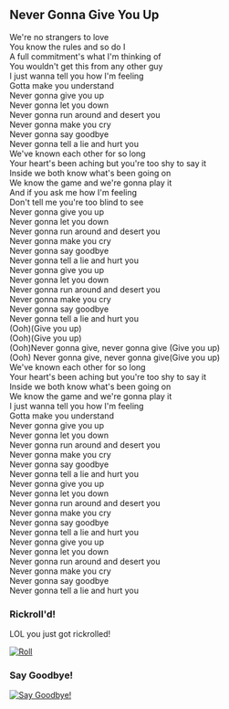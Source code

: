 ## Never Gonna Give You Up

We're no strangers to love  
You know the rules and so do I  
A full commitment's what I'm thinking of   
You wouldn't get this from any other guy   
I just wanna tell you how I'm feeling   
Gotta make you understand  
Never gonna give you up  
Never gonna let you down  
Never gonna run around and desert you  
Never gonna make you cry  
Never gonna say goodbye  
Never gonna tell a lie and hurt you  
We've known each other for so long  
Your heart's been aching but you're too shy to say it   
Inside we both know what's been going on    
We know the game and we're gonna play it  
And if you ask me how I'm feeling  
Don't tell me you're too blind to see  
Never gonna give you up  
Never gonna let you down  
Never gonna run around and desert you  
Never gonna make you cry  
Never gonna say goodbye  
Never gonna tell a lie and hurt you  
Never gonna give you up  
Never gonna let you down  
Never gonna run around and desert you   
Never gonna make you cry    
Never gonna say goodbye  
Never gonna tell a lie and hurt you  
(Ooh)(Give you up)  
(Ooh)(Give you up)  
(Ooh)Never gonna give, never gonna give (Give you up)  
(Ooh) Never gonna give, never gonna give(Give you up)  
We've known each other for so long  
Your heart's been aching but you're too shy to say it  
Inside we both know what's been going on  
We know the game and we're gonna play it  
I just wanna tell you how I'm feeling  
Gotta make you understand  
Never gonna give you up  
Never gonna let you down  
Never gonna run around and desert you  
Never gonna make you cry  
Never gonna say goodbye  
Never gonna tell a lie and hurt you   
Never gonna give you up  
Never gonna let you down    
Never gonna run around and desert you    
Never gonna make you cry    
Never gonna say goodbye    
Never gonna tell a lie and hurt you   
Never gonna give you up    
Never gonna let you down    
Never gonna run around and desert you    
Never gonna make you cry  
Never gonna say goodbye   
Never gonna tell a lie and hurt you  

### Rickroll'd!

LOL you just got rickrolled!  



[![Roll](https://lucklub.com/wp-content/uploads/2022/01/74E292E8-4183-4CA2-83EF-E9E52523EF28.jpeg "Rick")](https://youtu.be/dQw4w9WgXcQ)


### Say Goodbye!
[![Say Goodbye!](https://user-images.githubusercontent.com/57284625/151488334-93dc86b2-b013-4d83-9ca5-c8b9591610e4.jpeg "Say Goodbye")](https://youtu.be/wtx0fdzRAp8)
